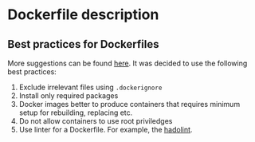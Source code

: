 # Dockerfile description

## Best practices for Dockerfiles

More suggestions can be found [here](
    https://docs.docker.com/develop/develop-images/dockerfile_best-practices/
).
It was decided to use the following best practices:

1. Exclude irrelevant files using `.dockerignore`
2. Install only required packages
3. Docker images better to produce containers that requires
minimum setup for rebuilding, replacing etc.
4. Do not allow containers to use root priviledges
5. Use linter for a Dockerfile. For example, the
[hadolint](https://github.com/hadolint/hadolint).
